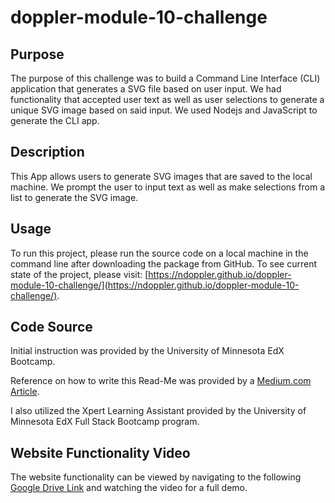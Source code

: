 # doppler-module-10-challenge

## Purpose
The purpose of this challenge was to build a Command Line Interface (CLI) application that generates a SVG file based on user input. We had functionality that accepted user text as well as user selections to generate a unique SVG image based on said input. We used Nodejs and JavaScript to generate the CLI app.

## Description
This App allows users to generate SVG images that are saved to the local machine.  We prompt the user to input text as well as make selections from a list to generate the SVG image.

## Usage
To run this project, please run the source code on a local machine in the command line after downloading the package from GitHub. To see current state of the project, please visit: [https://ndoppler.github.io/doppler-module-10-challenge/](https://ndoppler.github.io/doppler-module-10-challenge/).

## Code Source

Initial instruction was provided by the University of Minnesota EdX Bootcamp.

Reference on how to write this Read-Me was provided by a [Medium.com Article](https://medium.com/@kc_clintone/the-ultimate-guide-to-writing-a-great-readme-md-for-your-project-3d49c2023357).

I also utilized the Xpert Learning Assistant provided by the University of Minnesota EdX Full Stack Bootcamp program.

## Website Functionality Video

The website functionality can be viewed by navigating to the following [Google Drive Link](https://drive.google.com/file/d/15O1pu0YN7rgAG5Q7sddSj1GqXkOOW9hz/view?usp=sharing) and watching the video for a full demo.